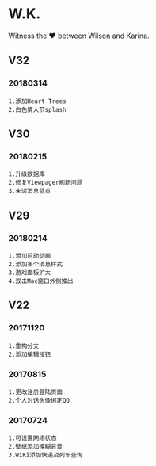 # W.K.  
Witness the ❤ between Wilson and Karina.  

## V32
### 20180314  
```
1.添加Heart Trees
2.白色情人节splash
```

## V30
### 20180215  
```
1.升级数据库
2.修复Viewpager刷新问题    
3.未读消息蓝点    
```

## V29
### 20180214  
```
1.添加启动动画
2.添加多个消息样式    
3.游戏面板扩大  
4.双击Mac窗口外侧推出  
```

## V22 
### 20171120  
```
1.重构分支  
2.添加编辑按钮  
```
### 20170815  
```
1.更改注册登陆页面  
2.个人对话头像绑定QQ  
```
### 20170724  
```
1.可设置网络状态  
2.壁纸添加模糊背景  
3.WiKi添加快递及列车查询  
```
